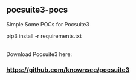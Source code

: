 ## pocsuite3-pocs
Simple Some POCs for Pocsuite3

pip3 install -r requirements.txt

<br> Download Pocsuite3 here:
### <a href="https://github.com/knownsec/pocsuite3">https://github.com/knownsec/pocsuite3</a>
